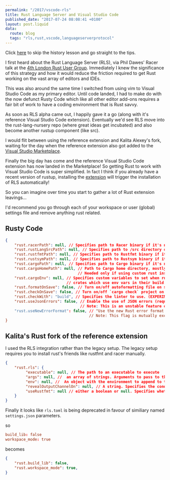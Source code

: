 ```yaml
---
permalink: "/2017/vscode-rls"
title: Rust Language Server and Visual Studio Code
published_date: "2017-07-24 08:08:41 +0100"
layout: post.liquid
data:
  route: blog
  tags: "rls,rust,vscode,languageserverprotocol"
---
```

Click [here](#tips) to skip the history lesson and go straight to the tips.

I first heard about the Rust Language Server (RLS), via Phil Dawes' Racer talk
at the [4th London Rust User
Group](https://www.meetup.com/Rust-London-User-Group/events/229413056/).
Immediately I knew the significance of this strategy and how it would reduce
the friction required to get Rust working on the vast array of editors and
IDEs.

This was also around the same time I switched from using vim to Visual Studio
Code as my primary editor. Until code landed, I had to make do with the now
defunct Rusty Code which like all other editor add-ons requires a fair bit of
work to have a coding environment that is Rust savvy.

As soon as RLS alpha came out, I happily gave it a go (along with it's
reference Visual Studio Code extension). Eventually we'd see RLS move into the
rust-lang-nursery repo (where great ideas get incubated) and also become
another rustup component (like src).

I would flit between using the reference extension and Kalita Alexey's fork,
waiting for the day when the reference extension also got added to the [Visual
Studio Marketplace](https://marketplace.visualstudio.com/vscode).

Finally the big day has come and the reference Visual Studio Code extension has
now landed in the Marketplace! So getting Rust to work with Visual Studio Code
is super simplified. In fact I think if you already have a recent version of
rustup, installing the
[extension](https://marketplace.visualstudio.com/items?itemName=rust-lang.rust)
will trigger the installation of RLS automatically!

<a name="tips"></a>
So you can imagine over time you start to gather a lot of Rust extension leavings...

I'd recommend you go through each of your workspace or user (global) settings
file and remove anything rust related.

## Rusty Code

```json
{
    "rust.racerPath": null, // Specifies path to Racer binary if it's not in PATH
    "rust.rustLangSrcPath": null, // Specifies path to /src directory of local copy of Rust sources
    "rust.rustfmtPath": null, // Specifies path to Rustfmt binary if it's not in PATH
    "rust.rustsymPath": null, // Specifies path to Rustsym binary if it's not in PATH
    "rust.cargoPath": null, // Specifies path to Cargo binary if it's not in PATH
    "rust.cargoHomePath": null, // Path to Cargo home directory, mostly needed for racer. 
                                // Needed only if using custom rust installation.
    "rust.cargoEnv": null, // Specifies custom variables to set when running cargo. Useful for 
                           // crates which use env vars in their build.rs (like openssl-sys).
    "rust.formatOnSave": false, // Turn on/off autoformatting file on save (EXPERIMENTAL)
    "rust.checkOnSave": false, // Turn on/off `cargo check` project on save (EXPERIMENTAL)
    "rust.checkWith": "build", // Specifies the linter to use. (EXPERIMENTAL)
    "rust.useJsonErrors": false, // Enable the use of JSON errors (requires Rust 1.7+). 
                                 // Note: This is an unstable feature of Rust and is still in the process of being stablised
    "rust.useNewErrorFormat": false, // "Use the new Rust error format (RUST_NEW_ERROR_FORMAT=true). 
                                     // Note: This flag is mutually exclusive with `useJsonErrors`.
}
```

## Kalita's Rust fork of the reference extension

I used the RLS integration rather than the legacy setup. The legacy setup
requires you to install rust's friends like rustfmt and racer manually.

```json
{
    "rust.rls": {
         "executable": null, // The path to an executable to execute
         "args": null, //  an array of strings. Arguments to pass to the executable
         "env": null, //  An object with the environment to append to the current environment to execute the executable
         "revealOutputChannelOn": null, // A string. Specifies the condition when the output channel should be revealed
         "useRustfmt": null // either a boolean or null. Specifies whether rustfmt should be used for formatting
    }
}
```

Finally it looks like `rls.toml` is being deprecated in favour of 
similiary named `settings.json` parameters.

so 

```toml
build_lib: false
workspace_mode: true
```

becomes

```json
{
    "rust.build_lib": false,
    "rust.workspace_mode": true,
}
```
